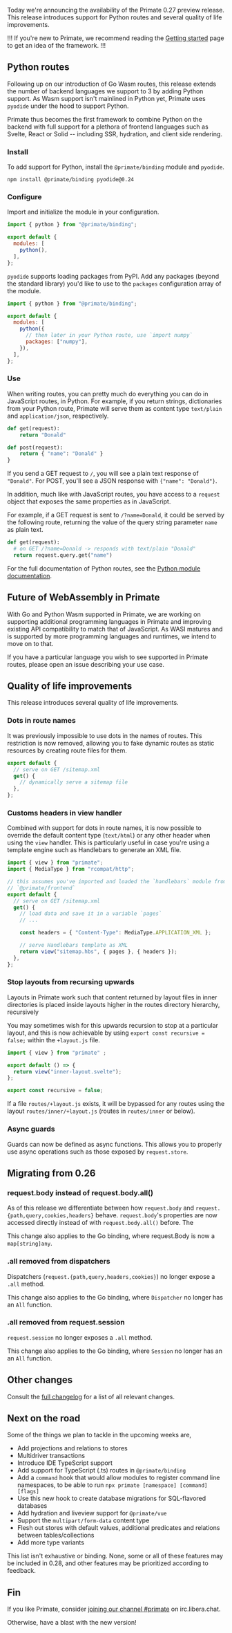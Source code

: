 Today we're announcing the availability of the Primate 0.27 preview release.
This release introduces support for Python routes and several quality of life
improvements.

!!!
If you're new to Primate, we recommend reading the [Getting started] page to
get an idea of the framework.
!!!

## Python routes

Following up on our introduction of Go Wasm routes, this release extends the
number of backend languages we support to 3 by adding Python support. As Wasm
support isn't mainlined in Python yet, Primate uses `pyodide` under the hood to
support Python.

Primate thus becomes the first framework to combine Python on the backend with
full support for a plethora of frontend languages such as Svelte, React or Solid 
-- including SSR, hydration, and client side rendering.

### Install

To add support for Python, install the `@primate/binding` module and `pyodide`.

`npm install @primate/binding pyodide@0.24`

### Configure

Import and initialize the module in your configuration.

```js caption=primate.config.js
import { python } from "@primate/binding";

export default {
  modules: [
    python(),
  ],
};
```

`pyodide` supports loading packages from PyPI. Add any packages (beyond the
standard library) you'd like to use to the `packages` configuration array of
the module.

```js caption=primate.config.js
import { python } from "@primate/binding";

export default {
  modules: [
    python({
      // then later in your Python route, use `import numpy`
      packages: ["numpy"],
    }),
  ],
};
```
### Use

When writing routes, you can pretty much do everything you can do in JavaScript
routes, in Python. For example, if you return strings, dictionaries from your
Python route, Primate will serve them as content type `text/plain` and 
`application/json`, respectively.

```py caption=routes/index.py
def get(request):
    return "Donald"

def post(request):
    return { "name": "Donald" }
}
```

If you send a GET request to `/`, you will see a plain text response of
`"Donald"`. For POST, you'll see a JSON response with `{"name": "Donald"}`.

In addition, much like with JavaScript routes, you have access to a `request`
object that exposes the same properties as in JavaScript.

For example, if a GET request is sent to `/?name=Donald`, it could be served by
the following route, returning the value of the query string parameter `name`
as plain text.

```py caption=routes/index.py
def get(request):
  # on GET /?name=Donald -> responds with text/plain "Donald"
  return request.query.get("name")
```

For the full documentation of Python routes, see the
[Python module documentation].

## Future of WebAssembly in Primate

With Go and Python Wasm supported in Primate, we are working on supporting 
additional programming languages in Primate and improving existing API 
compatibility to match that of JavaScript. As WASI matures and is supported by
more programming languages and runtimes, we intend to move on to that.

If you have a particular language you wish to see supported in Primate routes,
please open an issue describing your use case.

## Quality of life improvements

This release introduces several quality of life improvements.

### Dots in route names

It was previously impossible to use dots in the names of routes. This
restriction is now removed, allowing you to fake dynamic routes as static 
resources by creating route files for them.

```js caption=sitemap.xml.js
export default {
  // serve on GET /sitemap.xml
  get() {
    // dynamically serve a sitemap file
  },
};
```

### Customs headers in view handler

Combined with support for dots in route names, it is now possible to override 
the default content type (`text/html`) or any other header when using the `view`
handler. This is particularly useful in case you're using a template engine such
as Handlebars to generate an XML file.

```js caption=sitemap.xml.js
import { view } from "primate";
import { MediaType } from "rcompat/http";

// this assumes you've imported and loaded the `handlebars` module from
// `@primate/frontend`
export default {
  // serve on GET /sitemap.xml
  get() {
    // load data and save it in a variable `pages`
    // ...

    const headers = { "Content-Type": MediaType.APPLICATION_XML };

    // serve Handlebars template as XML
    return view("sitemap.hbs", { pages }, { headers });
  },
};
```

### Stop layouts from recursing upwards

Layouts in Primate work such that content returned by layout files in inner
directories is placed inside layouts higher in the routes directory hierarchy,
recursively

You may sometimes wish for this upwards recursion to stop at a particular
layout, and this is now achievable by using `export const recursive = false;`
within the `+layout.js` file.

```js caption=routes/inner/+layout.js
import { view } from "primate" ;

export default () => {
  return view("inner-layout.svelte");
};

export const recursive = false;
```

If a file `routes/+layout.js` exists, it will be bypassed for any routes using
the layout `routes/inner/+layout.js` (routes in `routes/inner` or below).

### Async guards

Guards can now be defined as async functions. This allows you to properly use
async operations such as those exposed by `request.store`.

## Migrating from 0.26

### request.body instead of request.body.all()

As of this release we differentiate between how `request.body` and
`request.{path,query,cookies,headers}` behave. `request.body`'s properties
are now accessed directly instead of with `request.body.all()` before. The

This change also applies to the Go binding, where request.Body is now a 
`map[string]any`.

### .all removed from dispatchers

Dispatchers (`request.{path,query,headers,cookies}`) no longer expose a `.all`
method.

This change also applies to the Go binding, where `Dispatcher` no longer has an 
`All` function.

### .all removed from request.session

`request.session` no longer exposes a `.all` method.

This change also applies to the Go binding, where `Session` no longer has an
an `All` function.

## Other changes

Consult the [full changelog][changelog] for a list of all relevant changes.

## Next on the road

Some of the things we plan to tackle in the upcoming weeks are,

* Add projections and relations to stores
* Multidriver transactions
* Introduce IDE TypeScript support
* Add support for TypeScript (.ts) routes in `@primate/binding`
* Add a `command` hook that would allow modules to register command line
  namespaces, to be able to run `npx primate [namespace] [command] [flags]`
* Use this new hook to create database migrations for SQL-flavored databases
* Add hydration and liveview support for `@primate/vue`
* Support the `multipart/form-data` content type
* Flesh out stores with default values, additional predicates and relations
  between tables/collections
* Add more type variants

This list isn't exhaustive or binding. None, some or all of these features may
be included in 0.28, and other features may be prioritized according to
feedback.

## Fin

If you like Primate, consider [joining our channel #primate][irc] on
irc.libera.chat.

Otherwise, have a blast with the new version!

[Getting started]: /guide/getting-started
[irc]: https://web.libera.chat#primate
[last release]: https://primatejs.com/blog/release-026
[changelog]: https://github.com/primatejs/primate/releases/tag/0.27.0
[Python module documentation]: /modules/python
[build]: /modules/build

